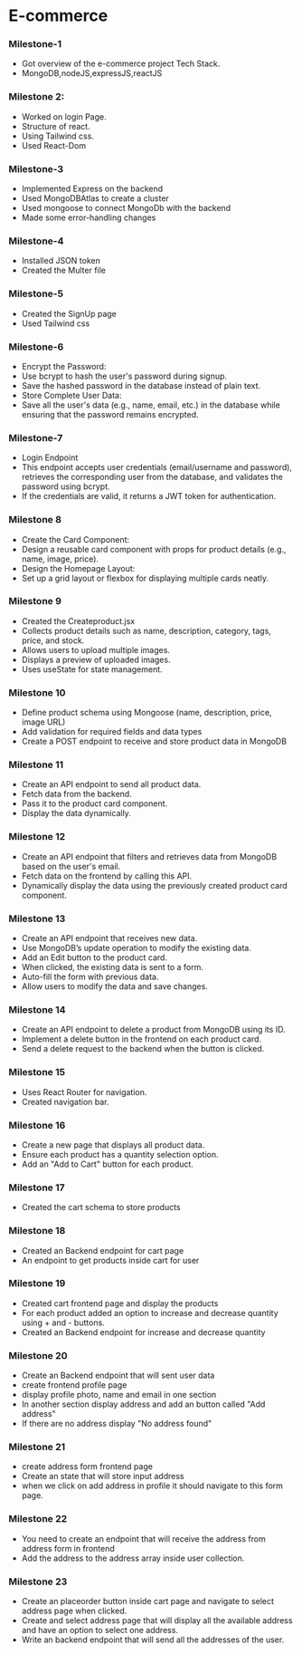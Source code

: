 # E-commerce

### Milestone-1
- Got overview of the e-commerce project Tech Stack.
- MongoDB,nodeJS,expressJS,reactJS
  
### Milestone 2:

- Worked on login Page.
- Structure of react.
- Using Tailwind css.
- Used React-Dom

### Milestone-3

- Implemented Express on the backend
- Used MongoDBAtlas to create a cluster
- Used mongoose to connect MongoDb with the backend
- Made some error-handling changes

### Milestone-4

- Installed JSON token
- Created the Multer file

### Milestone-5

- Created the SignUp page
- Used Tailwind css

### Milestone-6

- Encrypt the Password:
- Use bcrypt to hash the user's password during signup.
- Save the hashed password in the database instead of plain text.
- Store Complete User Data:
- Save all the user's data (e.g., name, email, etc.) in the database while ensuring that the password remains encrypted.

### Milestone-7

- Login Endpoint
- This endpoint accepts user credentials (email/username and password), retrieves the corresponding user from the database, and validates the password using bcrypt.
- If the credentials are valid, it returns a JWT token for authentication.

### Milestone 8 

- Create the Card Component:
- Design a reusable card component with props for product details (e.g., name, image, price).
- Design the Homepage Layout:
- Set up a grid layout or flexbox for displaying multiple cards neatly.

### Milestone 9

- Created the Createproduct.jsx
- Collects product details such as name, description, category, tags, price, and stock.
- Allows users to upload multiple images.
- Displays a preview of uploaded images.
- Uses useState for state management.

### Milestone 10

- Define product schema using Mongoose (name, description, price, image URL)
- Add validation for required fields and data types
- Create a POST endpoint to receive and store product data in MongoDB

### Milestone 11

- Create an API endpoint to send all product data.
- Fetch data from the backend.
- Pass it to the product card component.
- Display the data dynamically.

### Milestone 12

- Create an API endpoint that filters and retrieves data from MongoDB based on the user's email.
- Fetch data on the frontend by calling this API.
- Dynamically display the data using the previously created product card component.

### Milestone 13

- Create an API endpoint that receives new data.
- Use MongoDB’s update operation to modify the existing data.
- Add an Edit button to the product card.
- When clicked, the existing data is sent to a form.
- Auto-fill the form with previous data.
- Allow users to modify the data and save changes.

### Milestone 14

- Create an API endpoint to delete a product from MongoDB using its ID.
- Implement a delete button in the frontend on each product card.
- Send a delete request to the backend when the button is clicked.

### Milestone 15

- Uses React Router for navigation.
- Created navigation bar.

### Milestone 16 

- Create a new page that displays all product data.
- Ensure each product has a quantity selection option.
- Add an "Add to Cart" button for each product.

### Milestone 17

- Created the cart schema to store products

### Milestone 18

- Created an Backend endpoint for cart page
- An endpoint to get products inside cart for user

### Milestone 19

- Created cart frontend page and display the products
- For each product added an option to increase and decrease quantity using + and - buttons.
- Created an Backend endpoint for increase and decrease quantity

### Milestone 20
- Create an Backend endpoint that will sent user data
- create frontend profile page
- display profile photo, name and email in one section
- In another section display address and add an button called "Add address"
- If there are no address display "No address found"

### Milestone 21
- create address form frontend page
- Create an state that will store input address
- when we click on add address in profile it should navigate to this form page. 

### Milestone 22
- You need to create an endpoint that will receive the address from address form in frontend
- Add the address to the address array inside user collection.

### Milestone 23
- Create an placeorder button inside cart page and navigate to select address page when clicked.
- Create and select address page that will display all the available address and have an option to select one address.
- Write an backend endpoint that will send all the addresses of the user.
